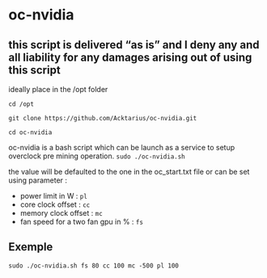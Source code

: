 # oc-nvidia

## this script is delivered “as is” and I deny any and all liability for any damages arising out of using this script

ideally place in the /opt folder

`cd /opt`

`git clone https://github.com/Acktarius/oc-nvidia.git`

`cd oc-nvidia`


oc-nvidia is a bash script which can be launch as a service to setup overclock pre mining operation.
`sudo ./oc-nvidia.sh`

the value will be defaulted to the one in the oc_start.txt file
or can be set using parameter : 
* power limit in W :
`pl`
* core clock offset :
`cc`
* memory clock offset :
`mc`
* fan speed for a two fan gpu in % :
`fs`

## Exemple
`sudo ./oc-nvidia.sh fs 80 cc 100 mc -500 pl 100`


